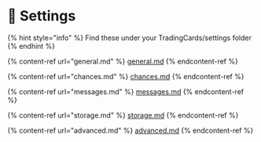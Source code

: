 # 🔧 Settings

{% hint style="info" %}
Find these under your TradingCards/settings folder
{% endhint %}

{% content-ref url="general.md" %}
[general.md](general.md)
{% endcontent-ref %}

{% content-ref url="chances.md" %}
[chances.md](chances.md)
{% endcontent-ref %}

{% content-ref url="messages.md" %}
[messages.md](messages.md)
{% endcontent-ref %}

{% content-ref url="storage.md" %}
[storage.md](storage.md)
{% endcontent-ref %}

{% content-ref url="advanced.md" %}
[advanced.md](advanced.md)
{% endcontent-ref %}
